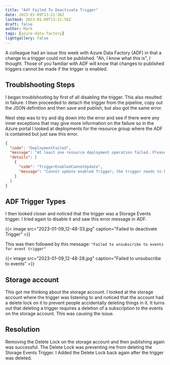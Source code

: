 ```yaml
---
title: "Adf Failed To Deactivate Trigger"
date: 2023-01-09T13:21:56Z
lastmod: 2023-01-09T13:21:56Z
draft: false
author: Mark
tags: [azure-data-factory]
lightgallery: false
---
```


A colleague had an issue this week with Azure Data Factory (ADF) in that a change to a trigger could not be published. "Ah, I know what this is", I thought. Those of you familiar with ADF will know that changes to published triggers cannot be made if the trigger is enabled.

## Troublshooting Steps

I began troublshooting by first of all disabling the trigger. This also resulted in failure. I then proceeded to detach the trigger from the pipeline, copy out the JSON definition and then save and publish, but also got the same error.

Next step was to try and dig down into the error and see if there were any inner exceptions that may give more information on the failure so in the Azure portal I looked at deployments for the resource group where the ADF is contained but just saw this error.

```json
{
  "code": "DeploymentFailed",
  "message": "At least one resource deployment operation failed. Please list deployment operations for details. Please see https://aka.ms/DeployOperations for usage details.",
  "details": [
    {
      "code": "TriggerEnabledCannotUpdate",
      "message": "Cannot update enabled Trigger; the trigger needs to be disabled first. "
    }
  ]
}
```

## ADF Trigger Types

I then looked closer and noticed that the trigger was a Storage Events trigger. I tried again to disable it and saw this error message in ADF.

{{< image src="2023-01-09_12-48-33.jpg" caption="Failed to deactivate Trigger" >}}

This was then followed by this message: `"Failed to unsubscribe to events for event trigger"`

{{< image src="2023-01-09_12-48-28.jpg" caption="Failed to unsubscribe to events" >}}

## Storage account

This got me thinking about the storage account. I looked at the storage account where the trigger was listening to and noticed that the account had a delete lock on it to prevent people accidentally deleting things in it. It turns out that deleting a trigger requires a deletion of a subscription to the events on the storage account. This was causing the issue.

## Resolution

Removing the Delete Lock on the storage account and then publishing again was successful. The Delete Lock was preventing me from deleting the Storage Events Trigger. I Added the Delete Lock back again after the trigger was deleted.